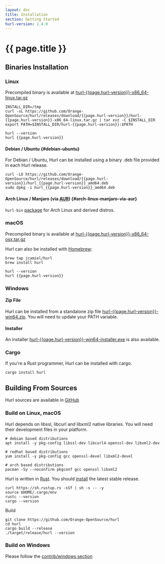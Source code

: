 ```yaml
---
layout: doc
title: Installation
section: Getting Started
hurl-version: 1.4.0
---
```

# {{ page.title }}

## Binaries Installation

### Linux

Precompiled binary is available at [hurl-{{page.hurl-version}}-x86_64-linux.tar.gz](https://github.com/Orange-OpenSource/hurl/releases/download/{{page.hurl-version}}/hurl-{{page.hurl-version}}-x86_64-linux.tar.gz)

```
INSTALL_DIR=/tmp
curl -sL https://github.com/Orange-OpenSource/hurl/releases/download/{{page.hurl-version}}/hurl-{{page.hurl-version}}-x86_64-linux.tar.gz | tar xvz -C $INSTALL_DIR
export PATH=$INSTALL_DIR/hurl-{{page.hurl-version}}:$PATH

hurl --version
hurl {{page.hurl-version}}
```


#### Debian / Ubuntu {#debian-ubuntu}

For Debian / Ubuntu, Hurl can be installed using a binary .deb file provided in each Hurl release.

```
curl -LO https://github.com/Orange-OpenSource/hurl/releases/download/{{page.hurl-version}}/hurl_{{page.hurl-version}}_amd64.deb
sudo dpkg -i hurl_{{page.hurl-version}}_amd64.deb
```

#### Arch Linux / Manjaro (via [AUR](https://wiki.archlinux.org/index.php/Arch_User_Repository)) {#arch-linux-manjaro-via-aur}

`hurl-bin` [package](https://aur.archlinux.org/packages/hurl-bin/) for Arch Linux and derived distros.

### macOS

Precompiled binary is available at [hurl-{{page.hurl-version}}-x86_64-osx.tar.gz](https://github.com/Orange-OpenSource/hurl/releases/download/{{page.hurl-version}}/hurl-{{page.hurl-version}}-x86_64-osx.tar.gz)

Hurl can also be installed with [Homebrew](https://brew.sh):

```
brew tap jcamiel/hurl
brew install hurl

hurl --version
hurl {{page.hurl-version}}
```

### Windows

#### Zip File

Hurl can be installed from a standalone zip file [hurl-{{page.hurl-version}}-win64.zip](https://github.com/Orange-OpenSource/hurl/releases/download/{{page.hurl-version}}/hurl-{{page.hurl-version}}-win64.zip).
You will need to update your PATH variable.


#### Installer

An installer [hurl-{{page.hurl-version}}-win64-installer.exe](https://github.com/Orange-OpenSource/hurl/releases/download/{{page.hurl-version}}/hurl-{{page.hurl-version}}-win64-installer.exe) is also available. 


### Cargo

If you're a Rust programmer, Hurl can be installed with cargo.

```
cargo install hurl
```

## Building From Sources

Hurl sources are available in [GitHub](https://github.com/Orange-OpenSource/hurl)

### Build on Linux, macOS

Hurl depends on libssl, libcurl and libxml2 native libraries. You will need their development files in your platform.

```shell
# debian based distributions
apt install -y pkg-config libssl-dev libcurl4-openssl-dev libxml2-dev

# redhat based distributions
yum install -y pkg-config gcc openssl-devel libxml2-devel

# arch based distributions
pacman -Sy --noconfirm pkgconf gcc openssl libxml2
```

Hurl is written in [Rust](https://www.rust-lang.org/). You should [install](https://www.rust-lang.org/tools/install) 
the latest stable release.

```shell
curl https://sh.rustup.rs -sSf | sh -s -- -y
source $HOME/.cargo/env
rustc --version
cargo --version
```

Build

```shell
git clone https://github.com/Orange-OpenSource/hurl
cd hurl
cargo build --release
./target/release/hurl --version
```

### Build on Windows

Please follow the [contrib/windows section](https://github.com/Orange-OpenSource/hurl/contrib/windows/README.md)




